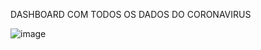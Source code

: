 DASHBOARD COM TODOS OS DADOS DO CORONAVIRUS

![image](https://user-images.githubusercontent.com/50086004/185525162-09a45ffb-0d27-4bb4-944d-708ef27fe6c1.png)
